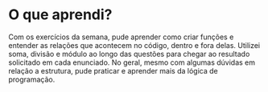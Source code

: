 # O que aprendi?

Com os exercícios da semana, pude aprender como criar funções e entender as relações que acontecem no código, dentro e fora delas. Utilizei soma, divisão e módulo ao longo das questões para chegar ao resultado solicitado em cada enunciado. No geral, mesmo com algumas dúvidas em relação a estrutura, pude praticar e aprender mais da lógica de programação.
